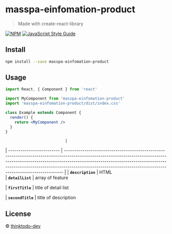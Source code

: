 # masspa-einfomation-product

> Made with create-react-library

[![NPM](https://img.shields.io/npm/v/masspa-einfomation-product.svg)](https://www.npmjs.com/package/masspa-einfomation-product) [![JavaScript Style Guide](https://img.shields.io/badge/code_style-standard-brightgreen.svg)](https://standardjs.com)

## Install

```bash
npm install --save masspa-einfomation-product
```

## Usage

```jsx
import React, { Component } from 'react'

import MyComponent from 'masspa-einfomation-product'
import 'masspa-einfomation-product/dist/index.css'

class Example extends Component {
  render() {
    return <MyComponent />
  }
}
```
                              |
| ------------------------- | ----------------------------------------------------------------------------------------------------------------------------------------------------------------------------------------------------------------------------------------------------------------------------------------------------------------------- |
| **`description`**               | HTML                                                                                                                                                                                                         
| **`detailList`**               | array of feature


| **`firstTitle`**               | title of detail list   



| **`secondTitle`**               | title of description   



## License

 © [thinktodo-dev](https://github.com/thinktodo-dev)

